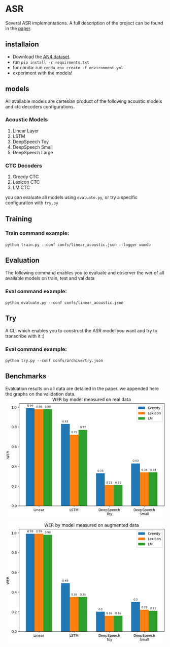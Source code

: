 # ASR
Several ASR implementations.
A full description of the project can be found in the [paper](https://github.com/MajoRoth/ASR/blob/a605c3188ff46c9511db112f388f406b3e7c6b6b/paper.pdf).


## installaion
- Download the [AN4 dataset](https://drive.google.com/file/d/1MiPqJDm6gXayXZJ2LHeUbG0UNZfNagF/view?usp=sharing).
- run `pip install -r requirments.txt`
- for conda: run `conda env create -f environment.yml`
- experiment with the models!
## models
All available models are cartesian product of the following acoustic models and ctc decoders configurations.

### Acoustic Models

1. Linear Layer
2. LSTM
3. DeepSpeech Toy
4. DeepSpeech Small
5. DeepSpeech Large

### CTC Decoders
1. Greedy CTC
2. Lexicon CTC
3. LM CTC

you can evaluate all models using `evaluate.py`, or try a specific configuration with `try.py`


## Training
### Train command example:
`python train.py --conf confs/linear_acoustic.json --logger wandb`

## Evaluation
The following command enables you to evaluate and observer the wer of all available models on train, test and val data
### Eval command example:
`python evaluate.py --conf confs/linear_acoustic.json`

## Try
A CLI which enables you to construct the ASR model you want and try to transcribe with it :)
### Eval command example:
`python try.py --conf confs/archive/try.json`

## Benchmarks
Evaluation results on all data are detailed in the paper. we appended here the graphs on the validation data.
![graph](https://github.com/MajoRoth/ASR/blob/main/data/static/real_benchmarks.png)

![graph](https://github.com/MajoRoth/ASR/blob/main/data/static/augmented_benchmarks.png)





